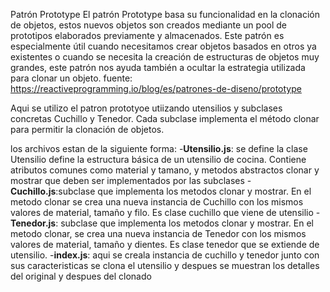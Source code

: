 Patrón Prototype
El patrón Prototype basa su funcionalidad en la clonación de objetos, estos nuevos objetos son creados mediante un pool de prototipos elaborados previamente y almacenados. Este patrón es especialmente útil cuando necesitamos crear objetos basados en otros ya existentes o cuando se necesita la creación de estructuras de objetos muy grandes, este patrón nos ayuda también a ocultar la estrategia utilizada para clonar un objeto. fuente: https://reactiveprogramming.io/blog/es/patrones-de-diseno/prototype

Aqui se utilizo el patron prototyoe utiizando utensilios y subclases concretas Cuchillo y Tenedor. Cada subclase implementa el método clonar para permitir la clonación de objetos.

los archivos estan de la siguiente forma:
-**Utensilio.js**: se define la clase Utensilio define la estructura básica de un utensilio de cocina. Contiene atributos comunes como material y tamano, y metodos abstractos clonar y mostrar que deben ser implementados por las subclases
-**Cuchillo.js**:subclase que implementa los metodos clonar y mostrar. En el metodo clonar se crea una nueva instancia de Cuchillo con los mismos valores de material, tamaño y filo. Es clase cuchillo que viene de utensilio 
-**Tenedor.js**: subclase que implementa los metodos clonar y mostrar. En el metodo clonar, se crea una nueva instancia de Tenedor con los mismos valores de material, tamaño y dientes. Es clase tenedor que se extiende de utensilio.
-**index.js**: aqui se creala instancia de cuchillo y tenedor junto con sus caracteristicas se clona el utensilio y despues se muestran los detalles del original y despues del clonado
